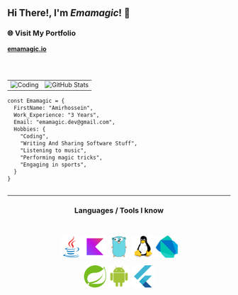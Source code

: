 ## Hi There!, I'm *Emamagic*! :wave:


### 🌐 Visit My Portfolio  
[**emamagic.io**](https://emamagic.github.io/)  

<br/>
<br/>


<div align="center">
  
</div>

<table>
  <tr>
    <td>
      <img src="https://media.giphy.com/media/13HgwGsXF0aiGY/giphy.gif" width="400" alt="Coding">
    </td>
    <td>
      <img src="https://github-readme-stats.vercel.app/api?username=emamagic&show_icons=true&theme=radical" width="400" alt="GitHub Stats">
    </td>
  </tr>
</table>
  
```
const Emamagic = {
  FirstName: "Amirhossein",
  Work_Experience: "3 Years",
  Email: "emamagic.dev@gmail.com",
  Hobbies: {
    "Coding",
    "Writing And Sharing Software Stuff",
    "Listening to music",
    "Performing magic tricks",
    "Engaging in sports",
  }
}
   
```


---
<div align="center">

### Languages / Tools I know

</div>
<br />
<p align="center">
<img src="https://raw.githubusercontent.com/devicons/devicon/master/icons/java/java-original.svg" width="50px" height="50px" alt="Java"/>
<img src="https://raw.githubusercontent.com/devicons/devicon/master/icons/kotlin/kotlin-original.svg" width="50px" height="50px" alt="Kotlin"/>
<img src="https://raw.githubusercontent.com/devicons/devicon/master/icons/go/go-original.svg" width="50px" height="50px" alt="Golang"/>
<img src="https://raw.githubusercontent.com/devicons/devicon/master/icons/linux/linux-original.svg" width="50px" height="50px" alt="Linux"/>
<img src="https://raw.githubusercontent.com/devicons/devicon/master/icons/dart/dart-original.svg" width="50px" height="50px" alt="Dart"/>
</p>
<p align="center">
  <img src="https://raw.githubusercontent.com/devicons/devicon/master/icons/spring/spring-original.svg" width="50px" height="50px" alt="Spring" title="Spring"/>
  <img src="https://raw.githubusercontent.com/devicons/devicon/master/icons/android/android-original.svg" width="50px" height="50px" alt="Android" title="Android"/>
  <img src="https://raw.githubusercontent.com/devicons/devicon/master/icons/flutter/flutter-original.svg" width="50px" height="50px" alt="Flutter" title="Flutter"/>
</p>
<br />
<br />




